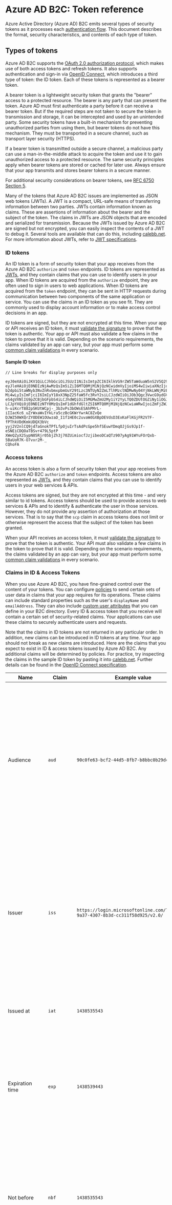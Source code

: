 <properties
    pageTitle="Azure Active Directory B2C | Microsoft Azure"
    description="The types of tokens issued in the Azure Active Directory B2C."
    services="active-directory-b2c"
    documentationCenter=""
    authors="dstrockis"
    manager="mbaldwin"
    editor=""/>

<tags
    ms.service="active-directory-b2c"
    ms.workload="identity"
    ms.tgt_pltfrm="na"
    ms.devlang="na"
    ms.topic="article"
    ms.date="07/22/2016"
    ms.author="dastrock"/>


# <a name="azure-ad-b2c-token-reference"></a>Azure AD B2C: Token reference

Azure Active Directory (Azure AD) B2C emits several types of security tokens as it processes each [authentication flow](active-directory-b2c-apps.md). This document describes the format, security characteristics, and contents of each type of token.

## <a name="types-of-tokens"></a>Types of tokens

Azure AD B2C supports the [OAuth 2.0 authorization protocol](active-directory-b2c-reference-protocols.md), which makes use of both access tokens and refresh tokens. It also supports authentication and sign-in via [OpenID Connect](active-directory-b2c-reference-protocols.md), which introduces a third type of token: the ID token. Each of these tokens is represented as a bearer token.

A bearer token is a lightweight security token that grants the "bearer" access to a protected resource. The bearer is any party that can present the token. Azure AD must first authenticate a party before it can receive a bearer token. But if the required steps are not taken to secure the token in transmission and storage, it can be intercepted and used by an unintended party. Some security tokens have a built-in mechanism for preventing unauthorized parties from using them, but bearer tokens do not have this mechanism. They must be transported in a secure channel, such as transport layer security (HTTPS).

If a bearer token is transmitted outside a secure channel, a malicious party can use a man-in-the-middle attack to acquire the token and use it to gain unauthorized access to a protected resource. The same security principles apply when bearer tokens are stored or cached for later use. Always ensure that your app transmits and stores bearer tokens in a secure manner.

For additional security considerations on bearer tokens, see [RFC 6750 Section 5](http://tools.ietf.org/html/rfc6750).

Many of the tokens that Azure AD B2C issues are implemented as JSON web tokens (JWTs). A JWT is a compact, URL-safe means of transferring information between two parties. JWTs contain information known as claims. These are assertions of information about the bearer and the subject of the token. The claims in JWTs are JSON objects that are encoded and serialized for transmission. Because the JWTs issued by Azure AD B2C are signed but not encrypted, you can easily inspect the contents of a JWT to debug it. Several tools are available that can do this, including [calebb.net](http://calebb.net). For more information about JWTs, refer to [JWT specifications](http://self-issued.info/docs/draft-ietf-oauth-json-web-token.html).

### <a name="id-tokens"></a>ID tokens

An ID token is a form of security token that your app receives from the Azure AD B2C `authorize` and `token` endpoints. ID tokens are represented as [JWTs](#types-of-tokens), and they contain claims that you can use to identify users in your app. When ID tokens are acquired from the `authorize` endpoint, they are often used to sign in users to web applications. When ID tokens are acquired from the `token` endpoint, they can be sent in HTTP requests during communication between two components of the same application or service. You can use the claims in an ID token as you see fit. They are commonly used to display account information or to make access control decisions in an app.  

ID tokens are signed, but they are not encrypted at this time. When your app or API receives an ID token, it must [validate the signature](#token-validation) to prove that the token is authentic. Your app or API must also validate a few claims in the token to prove that it is valid. Depending on the scenario requirements, the claims validated by an app can vary, but your app must perform some [common claim validations](#token-validation) in every scenario.

#### <a name="sample-id-token"></a>Sample ID token
```
// Line breaks for display purposes only

eyJ0eXAiOiJKV1QiLCJhbGciOiJSUzI1NiIsImtpZCI6IklkVG9rZW5TaWduaW5nS2V5Q29udGFpbmVyIn0.
eyJleHAiOjE0NDIzNjAwMzQsIm5iZiI6MTQ0MjM1NjQzNCwidmVyIjoiMS4wIiwiaXNzIjoiaHR0cHM6Ly9s
b2dpbi5taWNyb3NvZnRvbmxpbmUuY29tLzc3NTUyN2ZmLTlhMzctNDMwNy04YjNkLWNjMzExZjU4ZDkyNS92
Mi4wLyIsImFjciI6ImIyY18xX3NpZ25faW5fc3RvY2siLCJzdWIiOiJOb3Qgc3VwcG9ydGVkIGN1cnJlbnRs
eS4gVXNlIG9pZCBjbGFpbS4iLCJhdWQiOiI5MGMwZmU2My1iY2YyLTQ0ZDUtOGZiNy1iOGJiYzBiMjlkYzYi
LCJpYXQiOjE0NDIzNTY0MzQsImF1dGhfdGltZSI6MTQ0MjM1NjQzNCwiaWRwIjoiZmFjZWJvb2suY29tIn0.
h-uiKcrT882pSKUtWCpj-_3b3vPs3bOWsESAhPMrL-iIIacKc6_uZrWxaWvIYkLra5czBcGKWrYwrAC8ZvQe
DJWZ50WXQrZYODEW1OUwzaD_I1f1HE0c2uvaWdGXBpDEVdsD3ExKaFlKGjFR2V7F-fPThkVDdKmkUDQX3bVc
yyj2V2nlCQ9jd7aGnokTPfLfpOjuIrTsAdPcGpe5hfSEuwYDmqOJjGs9Jp1f-eSNEiCDQOaTBSvr479L5ptP
XWeQZyX2SypN05Rjr05bjZh3j70ZUimiocfJzjibeoDCaQTz907yAg91WYuFOrQxb-5BaUoR7K-O7vxr2M-_
CQhoFA

```

### <a name="access-tokens"></a>Access tokens

An access token is also a form of security token that your app receives from the Azure AD B2C `authorize` and `token` endpoints. Access tokens are also represented as [JWTs](#types-of-tokens), and they contain claims that you can use to identify users in your web services & APIs.

Access tokens are signed, but they are not encrypted at this time - and very similar to id tokens.  Access tokens should be used to provide access to web services & APIs and to identify & authenticate the user in those services.  However, they do not provide any assertion of authorization at those services.  That is to say that the `scp` claim in access tokens does not limit or otherwise represent the access that the subject of the token has been granted.

When your API receives an access token, it must [validate the signature](#token-validation) to prove that the token is authentic. Your API must also validate a few claims in the token to prove that it is valid. Depending on the scenario requirements, the claims validated by an app can vary, but your app must perform some [common claim validations](#token-validation) in every scenario.

### <a name="claims-in-id--access-tokens"></a>Claims in ID & Access Tokens

When you use Azure AD B2C, you have fine-grained control over the content of your tokens. You can configure [policies](active-directory-b2c-reference-policies.md) to send certain sets of user data in claims that your app requires for its operations. These claims can include standard properties such as the user's `displayName` and `emailAddress`. They can also include [custom user attributes](active-directory-b2c-reference-custom-attr.md) that you can define in your B2C directory. Every ID & access token that you receive will contain a certain set of security-related claims. Your applications can use these claims to securely authenticate users and requests.

Note that the claims in ID tokens are not returned in any particular order. In addition, new claims can be introduced in ID tokens at any time. Your app should not break as new claims are introduced. Here are the claims that you expect to exist in ID & access tokens issued by Azure AD B2C. Any additional claims will be determined by policies. For practice, try inspecting the claims in the sample ID token by pasting it into [calebb.net](http://calebb.net). Further details can be found in the [OpenID Connect specification](http://openid.net/specs/openid-connect-core-1_0.html).

| Name | Claim | Example value | Description |
| ----------------------- | ------------------------------- | ------------ | --------------------------------- |
| Audience | `aud` | `90c0fe63-bcf2-44d5-8fb7-b8bbc0b29dc6` | An audience claim identifies the intended recipient of the token. For Azure AD B2C, the audience is your app's Application ID, as assigned to your app in the app registration portal. Your app should validate this value and reject the token if it does not match. |
| Issuer | `iss` | `https://login.microsoftonline.com/775527ff-9a37-4307-8b3d-cc311f58d925/v2.0/` | This claim identifies the security token service (STS) that constructs and returns the token. It also identifies the Azure AD directory in which the user was authenticated. Your app should validate the issuer claim to ensure that the token came from the v2.0 endpoint. |
| Issued at | `iat` | `1438535543` | This claim is the time at which the token was issued, represented in epoch time. |
| Expiration time | `exp` | `1438539443` | The expiration time claim is the time at which the token becomes invalid, represented in epoch time. Your app should use this claim to verify the validity of the token lifetime.  |
| Not before | `nbf` | `1438535543` | This claim is the time at which the token becomes valid, represented in epoch time. This is usually the same as the time the token was issued. Your app should use this claim to verify the validity of the token lifetime.  |
| Version | `ver` | `1.0` | This is the version of the ID token, as defined by Azure AD. |
| Code hash | `c_hash` | `SGCPtt01wxwfgnYZy2VJtQ` | A code hash is included in an ID token only when the token is issued together with an OAuth 2.0 authorization code. A code hash can be used to validate the authenticity of an authorization code. See the [OpenID Connect specification](http://openid.net/specs/openid-connect-core-1_0.html) for more details on how to perform this validation. |
| Access token hash | `at_hash` | `SGCPtt01wxwfgnYZy2VJtQ` | An access token hash is included in an ID token only when the token is issued together with an OAuth 2.0 access token. An access token hash can be used to validate the authenticity of an access token. See the [OpenID Connect specification](http://openid.net/specs/openid-connect-core-1_0.html) for more details on how to perform this validation. |
| Nonce | `nonce` | `12345` | A nonce is a strategy used to mitigate token replay attacks. Your app can specify a nonce in an authorization request by using the `nonce` query parameter. The value you provide in the request will be emitted unmodified in the `nonce` claim of an ID token only. This allows your app to verify the value against the value it specified on the request, which associates the app's session with a given ID token. Your app should perform this validation during the ID token validation process. |
| Subject | `sub` | `Not supported currently. Use oid claim.` | This is a principal about which the token asserts information, such as the user of an app. This value is immutable and cannot be reassigned or reused. It can be used to perform authorization checks safely, such as when the token is used to access a resource. However, the subject claim is not yet implemented in the Azure AD B2C. You should configure your policies to include the object ID `oid` claim and use its value to identify users, rather than use the subject claim for authorization. |
| Authentication context class reference | `acr` | `b2c_1_sign_in` | This is the name of the policy that was used to acquire the ID token.  |
| Authentication time | `auth_time` | `1438535543` | This claim is the time at which a user last entered credentials, represented in epoch time. |


### <a name="refresh-tokens"></a>Refresh tokens

Refresh tokens are security tokens that your app can use to acquire new ID tokens and access tokens in an OAuth 2.0 flow. They provide your app with long-term access to resources on behalf of users without requiring interaction with those users.

To receive a refresh token in a token response, your app must request the `offline_acesss` scope. To learn more about the `offline_access` scope, refer to the [Azure AD B2C protocol reference](active-directory-b2c-reference-protocols.md).

Refresh tokens are, and will always be, completely opaque to your app. They are issued by Azure AD and can be inspected and interpreted only by Azure AD. They are long-lived, but your app should not be written with the expectation that a refresh token will last for a specific period of time. Refresh tokens can be invalidated at any moment for a variety of reasons. The only way for your app to know if a refresh token is valid is to attempt to redeem it by making a token request to Azure AD.

When you redeem a refresh token for a new token (and if your app has been granted the `offline_access` scope), you will receive a new refresh token in the token response. You should save the newly issued refresh token. It should replace the refresh token you previously used in the request. This helps guarantee that your refresh tokens remain valid for as long as possible.

## <a name="token-validation"></a>Token validation

To validate a token, your app should check both the signature and claims of the token.

Many open source libraries are available for validating JWTs, depending on your preferred language. We recommend that you explore those options rather than implement your own validation logic. The information in this guide can help you learn how to properly use those libraries.

### <a name="validate-the-signature"></a>Validate the signature
A JWT contains three segments, separated by the `.` character. The first segment is the **header**, the second is the **body**, and the third is the **signature**. The signature segment can be used to validate the authenticity of the token so that it can be trusted by your app.

Azure AD B2C tokens are signed by using industry-standard asymmetric encryption algorithms, such as RSA 256. The header of the token contains information about the key and encryption method used to sign the token:

```
{
        "typ": "JWT",
        "alg": "RS256",
        "kid": "GvnPApfWMdLRi8PDmisFn7bprKg"
}
```

The `alg` claim indicates the algorithm that was used to sign the token. The `kid` claim indicates the particular public key that was used to sign the token.

At any given time, Azure AD may sign a token by using any one of a certain set of public-private key pairs. Azure AD rotates the possible set of keys periodically, so your app should be written to handle those key changes automatically. A reasonable frequency to check for updates to the public keys used by Azure AD is every 24 hours.

Azure AD B2C has an OpenID Connect metadata endpoint. This allows apps to fetch information about Azure AD B2C at runtime. This information includes endpoints, token contents, and token signing keys. Your B2C directory contains a JSON metadata document for each policy. For example, the metadata document for the `b2c_1_sign_in` policy in the `fabrikamb2c.onmicrosoft.com` is located at:

```
https://login.microsoftonline.com/fabrikamb2c.onmicrosoft.com/v2.0/.well-known/openid-configuration?p=b2c_1_sign_in
```

`fabrikamb2c.onmicrosoft.com`is the B2C directory used to authenticate the user, and `b2c_1_sign_in` is the policy used to acquire the token. To determine which policy was used to sign a token (and where to go to fetch the metadata), you have two options. First, the policy name is included in the `acr` claim in the token. You can parse claims out of the body of the JWT by base-64 decoding the body and deserializing the JSON string that results. The `acr` claim will be the name of the policy that was used to issue the token.  Your other option is to encode the policy in the value of the `state` parameter when you issue the request, and then decode it to determine which policy was used. Either method is valid.

The metadata document is a JSON object that contains several useful pieces of information. These include the location of the endpoints required to perform OpenID Connect authentication. They also include `jwks_uri`, which gives the location of the set of public keys that are used to sign tokens. That location is provided here, but it is best to fetch the location dynamically by using the metadata document and parsing out `jwks_uri`:

```
https://login.microsoftonline.com/fabrikamb2c.onmicrosoft.com/discovery/v2.0/keys?p=b2c_1_sign_in
```

The JSON document located at this URL contains all of the public key information in use at a particular moment. Your app can use the `kid` claim in the JWT header to select the public key in the JSON document that is used to sign a particular token. It can then perform signature validation by using the correct public key and the indicated algorithm.

A description of how to perform signature validation is outside the scope of this document. Many open source libraries are available to help you with this if you need it.

### <a name="validate-the-claims"></a>Validate the claims
When your app or API receives an ID token, it should also perform several checks against the claims in the ID token. These include, but are not limited to:

- The **audience** claim: This verifies that the ID token was intended to be given to your app.
- The **not before** and **expiration time** claims: These verify that the ID token has not expired.
- The **issuer** claim: This verifies that the token was issued to your app by Azure AD.
- The **nonce**: This is a strategy for token replay attack mitigation.

For a full list of validations your app should perform, please refer to the [OpenID Connect specification](https://openid.net). Details of the expected values for these claims are included in the preceding [token section](#types-of-tokens).  

## <a name="token-lifetimes"></a>Token lifetimes

The following token lifetimes are provided to further your knowledge. They can help you when you develop and debug apps. Note that your apps should not be written to expect any of these lifetimes to remain constant. They can and will change.  You can read more about the customization of token lifetimes in Azure AD B2C [here](active-directory-b2c-token-session-sso.md).

| Token | Lifetime | Description |
| ----------------------- | ------------------------------- | ------------ |
| ID tokens | One hour | ID tokens are typically valid for an hour. Your web app can use this lifetime to maintain its own sessions with users (recommended). You can also choose a different session lifetime. If your app needs to get a new ID token, it simply needs to make a new sign-in request to Azure AD. If a user has a valid browser session with Azure AD, that user may not be required to enter credentials again. |
| Refresh tokens | Up to 14 days | A single refresh token is valid for a maximum of 14 days. However, a refresh token may become invalid at any time for any number of reasons. Your app should continue to try to use a refresh token until the request fails, or until your app replaces the refresh token with a new one.  A refresh token also can become invalid if 90 days has passed since the user last entered credentials. |
| Authorization codes | Five minutes | Authorization codes are intentionally short-lived. They should be redeemed immediately for access tokens, ID tokens, or refresh tokens when they are received. |

